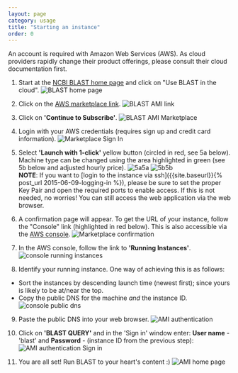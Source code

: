 ```yaml
---
layout: page
category: usage
title: "Starting an instance"
order: 0
---
```


An account is required with Amazon Web Services (AWS). As cloud providers rapidly change their product offerings, please consult their cloud documentation first.

1. Start at the [NCBI BLAST home page](https://blast.ncbi.nlm.nih.gov) and click on "Use BLAST in the cloud".
![BLAST home page](../images/blast-home-cloud.png "BLAST home page")

2. Click on the [AWS marketplace link](https://aws.amazon.com/marketplace/pp/B00N44P7L6).
![BLAST AMI link](../images/blast-home-mktplace-link.png "BLAST AMI link")

3. Click on **'Continue to Subscribe'**.
![BLAST AMI Marketplace](../images/aws-mktplace-ami-page.png "BLAST AMI Marketplace")

4. Login with your AWS credentials (requires sign up and credit card information).
![Marketplace Sign In](../images/aws-mktplace-sign-in.png "Marketplace Sign In")

5. Select **'Launch with 1-click'** yellow button (circled in red, see 5a below). Machine type can be changed using the area highlighted in green (see 5b below and adjusted hourly price).
![5a](../images/aws-mktplace-launch-single-click.png "5a")5a
![5b](../images/aws-marketplace-non-default-machine-type.png "5b")5b<br>
**NOTE**: If you want to [login to the instance via ssh]({{site.baseurl}}{% post_url 2015-06-09-logging-in %}), please be sure to set the proper Key Pair and open the required ports to enable access. If this is not needed, no worries! You can still access the web application via the web browser.

6. A confirmation page will appear. To get the URL of your instance, follow the "Console" link (highlighted in red below). This is also accessible via the [AWS console](https://console.aws.amazon.com/ec2/).
![Marketplace confirmation](../images/aws-marketplace-confirmation.png "Marketplace confirmation")

7. In the AWS console, follow the link to **'Running Instances'**.
![console running instances](../images/aws-console-running-instances.png "console running instances")

8. Identify your running instance. One way of achieving this is as follows:
 * Sort the instances by descending launch time (newest first); since yours is likely to be at/near the top.
 * Copy the public DNS for the machine _and_ the instance ID.
![console public dns](../images/ec2-console-public-dns.png "console public dns")

9. Paste the public DNS into your web browser.
![AMI authentication](../images/ami-authentication.png "AMI authentication")

10. Click on **'BLAST QUERY'** and in the 'Sign in' window enter: **User name** - 'blast' and **Password** - (instance ID from the previous step):
![AMI authentication Sign in](../images/ec2-ami-authenticate.png "AMI authentication Sign in")

11. You are all set! Run BLAST to your heart's content :)
![AMI home page](../images/ami-home-page.png "AMI home page")



